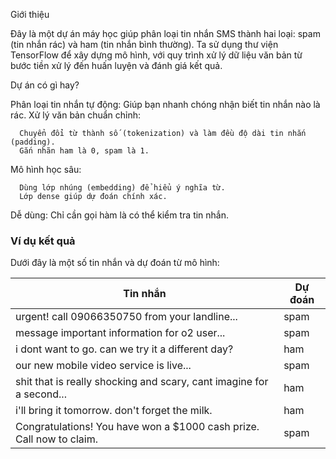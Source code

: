 Giới thiệu

Đây là một dự án máy học giúp phân loại tin nhắn SMS thành hai loại: spam (tin nhắn rác) và ham (tin nhắn bình thường). Ta sử dụng thư viện TensorFlow để xây dựng mô hình, với quy trình xử lý dữ liệu văn bản từ bước tiền xử lý đến huấn luyện và đánh giá kết quả.

Dự án có gì hay?

  Phân loại tin nhắn tự động: Giúp bạn nhanh chóng nhận biết tin nhắn nào là rác.
  Xử lý văn bản chuẩn chỉnh:
  
      Chuyển đổi từ thành số (tokenization) và làm đều độ dài tin nhắn (padding).
      Gắn nhãn ham là 0, spam là 1.
      
  Mô hình học sâu:
  
      Dùng lớp nhúng (embedding) để hiểu ý nghĩa từ.
      Lớp dense giúp dự đoán chính xác.
      
  Dễ dùng: Chỉ cần gọi hàm là có thể kiểm tra tin nhắn.

### Ví dụ kết quả

Dưới đây là một số tin nhắn và dự đoán từ mô hình:

| Tin nhắn                                                                                     | Dự đoán    |
|---------------------------------------------------------------------------------------------|------------|
| urgent! call 09066350750 from your landline...                                               | spam       |
| message important information for o2 user...                                                | spam       |
| i dont want to go. can we try it a different day?                                            | ham        |
| our new mobile video service is live...                                                     | spam       |
| shit that is really shocking and scary, cant imagine for a second...                        | ham        |
| i'll bring it tomorrow. don't forget the milk.                                              | ham        |
| Congratulations! You have won a $1000 cash prize. Call now to claim.                        | spam       |

